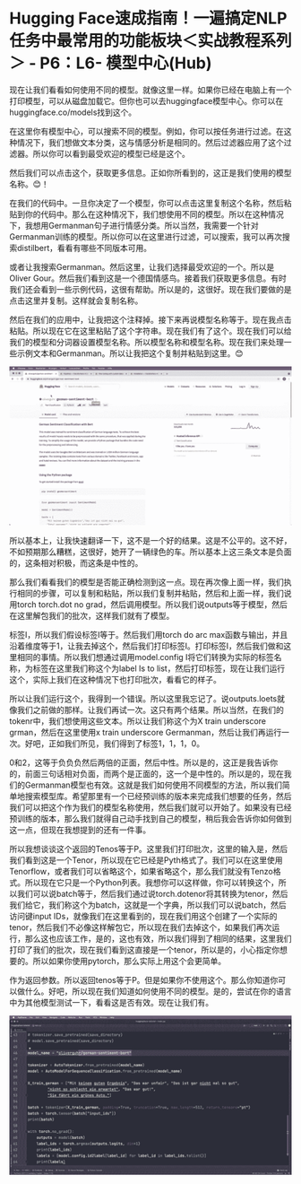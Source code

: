 # Hugging Face速成指南！一遍搞定NLP任务中最常用的功能板块＜实战教程系列＞ - P6：L6- 模型中心(Hub) 

现在让我们看看如何使用不同的模型。就像这里一样。如果你已经在电脑上有一个打印模型，可以从磁盘加载它。但你也可以去huggingface模型中心。你可以在huggingface.co/models找到这个。

在这里你有模型中心，可以搜索不同的模型。例如，你可以按任务进行过滤。在这种情况下，我们想做文本分类，这与情感分析是相同的。然后过滤器应用了这个过滤器。所以你可以看到最受欢迎的模型已经是这个。

然后我们可以点击这个，获取更多信息。正如你所看到的，这正是我们使用的模型名称。😊！[](img/c49080a006eb77701b68e6f3b6db92e5_1.png)

在我们的代码中。一旦你决定了一个模型，你可以点击这里复制这个名称，然后粘贴到你的代码中。那么在这种情况下，我们想使用不同的模型。所以在这种情况下，我想用Germanman句子进行情感分类。所以当然，我需要一个针对Germanman训练的模型。所以你可以在这里进行过滤，可以搜索，我可以再次搜索distilbert，看看有哪些不同版本可用。

或者让我搜索Germanman。然后这里，让我们选择最受欢迎的一个。所以是Oliver Gour。然后我们看到这是一个德国情感鸟。接着我们获取更多信息。有时我们还会看到一些示例代码，这很有帮助。所以是的，这很好。现在我们要做的是点击这里并复制。这样就会复制名称。

然后在我们的应用中，让我把这个注释掉。接下来再说模型名称等于。现在我点击粘贴。所以现在它在这里粘贴了这个字符串。现在我们有了这个。现在我们可以给我们的模型和分词器设置模型名称。所以模型名称和模型名称。现在我们来处理一些示例文本和Germanman。所以让我把这个复制并粘贴到这里。😊

![](img/c49080a006eb77701b68e6f3b6db92e5_3.png)

所以基本上，让我快速翻译一下，这不是一个好的结果。这是不公平的。这不好，不如预期那么糟糕，这很好，她开了一辆绿色的车。所以基本上这三条文本是负面的，这条相对积极，而这条是中性的。

那么我们看看我们的模型是否能正确检测到这一点。现在再次像上面一样，我们执行相同的步骤，可以复制和粘贴，所以我们复制并粘贴，然后和上面一样，我们说用torch torch.dot no grad，然后调用模型。所以我们说outputs等于模型，然后在这里解包我们的批次，这样我们就有了模型。

标签I，所以我们假设标签I等于。然后我们用torch do arc max函数与输出，并且沿着维度等于1，让我去掉这个，然后我们打印标签I。打印标签I，然后我们做和这里相同的事情。所以我们想通过调用model.config I将它们转换为实际的标签名称，为标签在这里我们称这个为label Is to list，然后打印标签，现在让我们运行这个，实际上我们在这种情况下也打印批次，看看它的样子。

所以让我们运行这个，我得到一个错误。所以这里我忘记了。说outputs.loets就像我们之前做的那样。让我们再试一次。这只有两个结果。所以当然，在我们的tokenr中，我们想使用这些文本。所以让我们称这个为X train underscore grman，然后在这里使用x train underscore Germanman，然后让我们再运行一次。好吧，正如我们所见，我们得到了标签1，1，1，0。

0和2，这等于负负负然后两倍的正面，然后中性。所以是的，这正是我告诉你的，前面三句话相对负面，而两个是正面的，这一个是中性的。所以是的，现在我们的Germanman模型也有效。这就是我们如何使用不同模型的方法，所以我们简单地搜索模型库。希望那里有一个已经预训练的版本来完成我们想要的任务，然后我们可以把这个作为我们的模型名称使用，然后我们就可以开始了。如果没有已经预训练的版本，那么我们就得自己动手找到自己的模型，稍后我会告诉你如何做到这一点，但现在我想提到的还有一件事。

所以我想谈谈这个返回的Tenos等于P。这里我们打印批次，这里的输入是，然后我们看到这是一个Tenor，所以现在它已经是Pyth格式了。我们可以在这里使用Tenorflow，或者我们可以省略这个，如果省略这个，那么我们就没有Tenzo格式。所以现在它只是一个Python列表。我想你可以这样做，你可以转换这个，所以我们可以说batch等于，然后我们通过说torch.dotenor将其转换为tenor，然后我们给它，我们称这个为batch，这就是一个字典，所以我们可以说batch，然后访问键input IDs，就像我们在这里看到的，现在我们用这个创建了一个实际的tenor，然后我们不必像这样解包它，所以现在我们去掉这个，如果我们再次运行，那么这也应该工作，是的，这也有效，所以我们得到了相同的结果，这里我们打印了我们的批次，现在我们看到这直接是一个tenor，所以是的，小心指定你想要的。所以如果你使用pytorch，那么实际上用这个会更简单。

作为返回参数。所以返回tenos等于P。但是如果你不使用这个。那么你知道你可以做什么。好吧，所以现在我们知道如何使用不同的模型。是的，尝试在你的语言中为其他模型测试一下，看看这是否有效。现在让我们有。

![](img/c49080a006eb77701b68e6f3b6db92e5_5.png)
